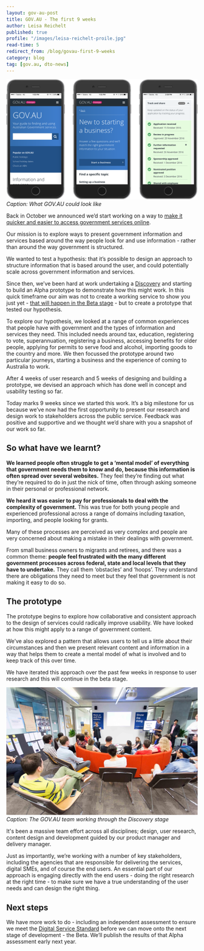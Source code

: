 ```yaml
---
layout: gov-au-post
title: GOV.AU - The first 9 weeks
author: Leisa Reichelt
published: true
profile: "/images/leisa-reichelt-proile.jpg"
read-time: 5
redirect_from: /blog/govau-first-9-weeks
category: blog
tag: [gov.au, dto-news]
---
```

![GOV.AU prototype](/images/blog-banners/gov-au-banner.png)
*Caption: What GOV.AU could look like*

Back in October we announced we’d start working on a way to [make it quicker and easier to access government services online](/blog/announcing-our-work-programme/).

Our mission is to explore ways to present government information and services based around the way people look for and use information - rather than around the way government is structured. 

We wanted to test a hypothesis: that it’s possible to design an approach to structure information that is based around the user, and could potentially scale across government information and services.

Since then, we’ve been hard at work undertaking a [Discovery](/blog/what-is-discovery/) and starting to build an Alpha prototype to demonstrate how this might work. In this quick timeframe our aim was not to create a working service to show you just yet - [that will happen in the Beta stage](/standard/service-design-and-delivery-process/) - but to create a prototype that tested our hypothesis.

To explore our hypothesis, we looked at a range of common experiences that people have with government and the types of information and services they need. This included needs around tax, education, registering to vote, superannuation, registering a business, accessing benefits for older people, applying for permits to serve food and alcohol, importing goods to the country and more. We then focussed the prototype around two particular journeys, starting a business and the experience of coming to Australia to work.

After 4 weeks of user research and 5 weeks of designing and building a prototype, we devised an approach which has done well in concept and usability testing so far.

Today marks 9 weeks since we started this work. It’s a big milestone for us because we’ve now had the first opportunity to present our research and design work to stakeholders across the public service. Feedback was positive and supportive and we thought we’d share with you a snapshot of our work so far.

## So what have we learnt?

**We learned people often struggle to get a ‘mental model’ of everything that government needs them to know and do, because this information is often spread over several websites.** They feel they’re finding out what they’re required to do in just the nick of time, often through asking someone in their personal or professional network.

**We heard it was easier to pay for professionals to deal with the complexity of government.** This was true for both young people and experienced professional across a range of domains including taxation, importing, and people looking for grants.

Many of these processes are perceived as very complex and people are very concerned about making a mistake in their dealings with government.

From small business owners to migrants and retirees, and there was a common theme: **people feel frustrated with the many different government processes across federal, state and local levels that they have to undertake.** They call them ‘obstacles’ and ‘hoops’. They understand there are obligations they need to meet but they feel that government is not making it easy to do so.

## The prototype

The prototype begins to explore how collaborative and consistent approach to the design of services could radically improve usability. We have looked at how this might apply to a range of government content.

We’ve also explored a pattern that allows users to tell us a little about their circumstances and then we present relevant content and information in a way that helps them to create a mental model of what is involved and to keep track of this over time.

We have iterated this approach over the past few weeks in response to user research and this will continue in the beta stage.

![GOV.AU showcase](/images/blog-banners/gov-au-showcase-banner.jpg)
*Caption: The GOV.AU team working through the Discovery stage*

It's been a massive team effort across all disciplines; design, user research, content design and development guided by our product manager and delivery manager.

Just as importantly, we’re working with a number of key stakeholders, including the agencies that are responsible for delivering the services, digital SMEs, and of course the end users. An essential  part of our approach is engaging directly with the end users - doing the right research at the right time - to make sure we have a true understanding of the user needs and can design the right thing.

## Next steps

We have more work to do - including an independent assessment to ensure we meet the [Digital Service Standard](/standard/) before we can move onto the next stage of development - the Beta. We’ll publish the results of that Alpha assessment early next year.
